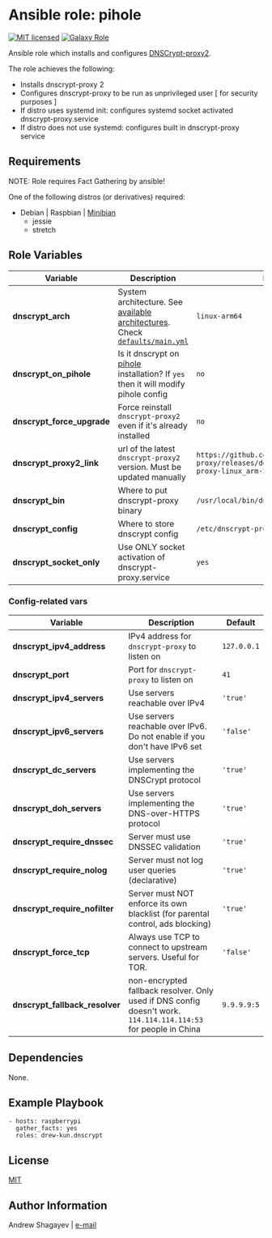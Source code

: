 Ansible role: pihole
=========

[![MIT licensed][mit-badge]][mit-link]
[![Galaxy Role][role-badge]][galaxy-link]

Ansible role which installs and configures [DNSCrypt-proxy2][dnscrypt-proxy2-link].

The role achieves the following:
 - Installs dnscrypt-proxy 2
 - Configures dnscrypt-proxy to be run as unprivileged user [ for security purposes ]
 - If distro uses systemd init: configures systemd socket activated dnscrypt-proxy.service
 - If distro does not use systemd: configures built in dnscrypt-proxy service

Requirements
------------

NOTE: Role requires Fact Gathering by ansible!

One of the following distros (or derivatives) required:
 - Debian | Raspbian | [Minibian][minibian-link]
    - jessie
    - stretch

Role Variables
--------------

| Variable | Description | Default |
|----------|-------------|---------|
| **dnscrypt_arch** | System architecture. See [available architectures][dnscrypt-arch-link]. Check [`defaults/main.yml`](defaults/main.yml) | `linux-arm64` |
| **dnscrypt_on_pihole** | Is it dnscrypt on [pihole][pihole-link] installation? If `yes` then it will modify pihole config | `no` |
| **dnscrypt_force_upgrade** | Force reinstall `dnscrypt-proxy2` even if it's already installed | `no` |
| **dnscrypt_proxy2_link** | url of the latest `dnscrypt-proxy2` version. Must be updated manually | `https://github.com/jedisct1/dnscrypt-proxy/releases/download/2.0.8/dnscrypt-proxy-linux_arm-2.0.8.tar.gz` |
| **dnscrypt_bin** | Where to put dnscrypt-proxy binary | `/usr/local/bin/dnscrypt-proxy` |
| **dnscrypt_config** | Where to store dnscrypt config | `/etc/dnscrypt-proxy/dnscrypt-proxy.toml` |
| **dnscrypt_socket_only** | Use ONLY socket activation of dnscrypt-proxy.service | `yes` |

### Config-related vars

| Variable | Description | Default |
|----------|-------------|---------|
| **dnscrypt_ipv4_address** | IPv4 address for `dnscrypt-proxy` to listen on | `127.0.0.1` |
| **dnscrypt_port** | Port for `dnscrypt-proxy` to listen on | `41` |
| **dnscrypt_ipv4_servers** | Use servers reachable over IPv4 | `'true'` |
| **dnscrypt_ipv6_servers** | Use servers reachable over IPv6. Do not enable if you don't have IPv6 set | `'false'` |
| **dnscrypt_dc_servers** | Use servers implementing the DNSCrypt protocol | `'true'` |
| **dnscrypt_doh_servers** | Use servers implementing the DNS-over-HTTPS protocol | `'true'` |
| **dnscrypt_require_dnssec** | Server must use DNSSEC validation | `'true'` |
| **dnscrypt_require_nolog** | Server must not log user queries (declarative) | `'true'` |
| **dnscrypt_require_nofilter** | Server must NOT enforce its own blacklist (for parental control, ads blocking) | `'true'` |
| **dnscrypt_force_tcp** | Always use TCP to connect to upstream servers. Useful for TOR. | `'false'` |
| **dnscrypt_fallback_resolver** | non-encrypted fallback resolver. Only used if DNS config doesn't work. `114.114.114.114:53` for people in China | `9.9.9.9:5` |

Dependencies
------------

None.

Example Playbook
----------------

    - hosts: raspberrypi
      gather_facts: yes
      roles: drew-kun.dnscrypt

License
-------

[MIT][mit-link]

Author Information
------------------

Andrew Shagayev | [e-mail](mailto:drewshg@gmail.com)

[role-badge]: https://img.shields.io/badge/role-drew--kun.dnscrypt-green.svg
[galaxy-link]: https://galaxy.ansible.com/drew-kun/dnscrypt/
[mit-badge]: https://img.shields.io/badge/license-MIT-blue.svg
[mit-link]: https://raw.githubusercontent.com/drew-kun/ansible-dnscrypt/master/LICENSE
[minibian-link]: https://minibianpi.wordpress.com/
[pihole-link]: https://pi-hole.net/
[dnscrypt-proxy2-link]: https://github.com/jedisct1/dnscrypt-proxy
[dnscrypt-arch-link]: https://github.com/jedisct1/dnscrypt-proxy/releases/latest

